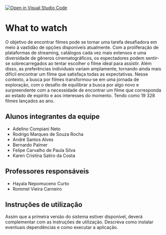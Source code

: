 [![Open in Visual Studio Code](https://classroom.github.com/assets/open-in-vscode-718a45dd9cf7e7f842a935f5ebbe5719a5e09af4491e668f4dbf3b35d5cca122.svg)](https://classroom.github.com/online_ide?assignment_repo_id=11729586&assignment_repo_type=AssignmentRepo)
# What to watch

O objetivo de encontrar filmes pode se tornar uma tarefa desafiadora em meio à vastidão de opções disponíveis atualmente. Com a proliferação de plataformas de streaming, catálogos cada vez mais extensos e uma diversidade de gêneros cinematográficos, os espectadores podem sentir-se sobrecarregados ao tentar escolher o filme ideal para assistir. Além disso, as preferências individuais variam amplamente, tornando ainda mais difícil encontrar um filme que satisfaça todas as expectativas. Nesse contexto, a busca por filmes transformou-se em uma jornada de exploração, com o desafio de equilibrar a busca por algo novo e surpreendente com a necessidade de encontrar um filme que corresponda ao estado de espírito e aos interesses do momento. Tendo como 19 328 filmes lançados ao ano.

## Alunos integrantes da equipe

* Adelino Compiani Neto
* Rodrigo Marques de Souza Rocha 
* André Santos Alves
* Bernardo Palmer
* Felipe Carvalho de Paula Silva
* Karen Cristina Satiro da Costa

## Professores responsáveis

* Hayala Nepomuceno Curto
* Rommel Vieira Carneiro

## Instruções de utilização

Assim que a primeira versão do sistema estiver disponível, deverá complementar com as instruções de utilização. Descreva como instalar eventuais dependências e como executar a aplicação.

